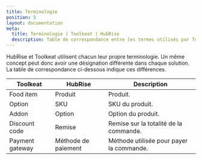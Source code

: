 ```yaml
---
title: Terminologie
position: 5
layout: documentation
meta:
  title: Terminologie | Toolkeat | HubRise
  description: Table de correspondance entre les termes utilisés par Toolkeat et HubRise pour le même concept. Connectez vos apps et synchronisez vos données.
---
```


HubRise et Toolkeat utilisent chacun leur propre terminologie. Un même concept peut donc avoir une désignation différente dans chaque solution. La table de correspondance ci-dessous indique ces différences.

| Toolkeat        | HubRise             | Description                              |
| --------------- | ------------------- | ---------------------------------------- |
| Food item       | Produit             | Produit.                                 |
| Option          | SKU                 | SKU du produit.                          |
| Addon           | Option              | Option du produit.                       |
| Discount code   | Remise              | Remise sur la totalité de la commande.   |
| Payment gateway | Méthode de paiement | Méthode utilisée pour payer la commande. |
